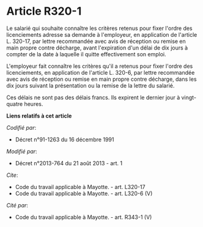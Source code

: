 # Article R320-1

Le salarié qui souhaite connaître les critères retenus pour fixer l'ordre des licenciements adresse sa demande à l'employeur,
en application de l'article L. 320-17, par lettre recommandée avec avis de réception ou remise en main propre contre
décharge, avant l'expiration d'un délai de dix jours à compter de la date à laquelle il quitte effectivement son emploi. 

L'employeur fait connaître les critères qu'il a retenus pour fixer l'ordre des licenciements, en application de l'article L.
320-6, par lettre recommandée avec avis de réception ou remise en main propre contre décharge, dans les dix jours suivant la
présentation ou la remise de la lettre du salarié. 

Ces délais ne sont pas des délais francs. Ils expirent le dernier jour à vingt-quatre heures.

**Liens relatifs à cet article**

_Codifié par_:

  - Décret n°91-1263 du 16 décembre 1991

_Modifié par_:

  - Décret n°2013-764 du 21 août 2013 - art. 1

_Cite_:

  - Code du travail applicable à Mayotte. - art. L320-17
  - Code du travail applicable à Mayotte. - art. L320-6 (V)

_Cité par_:

  - Code du travail applicable à Mayotte. - art. R343-1 (V)
